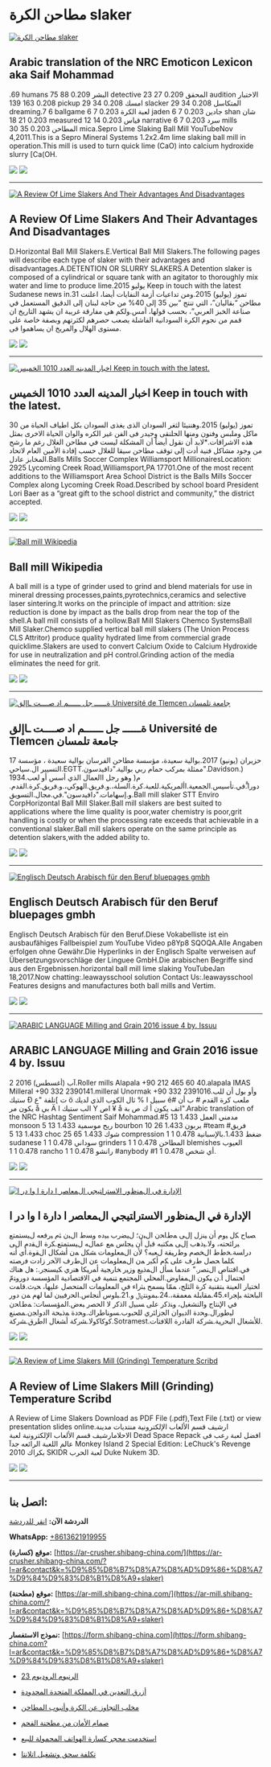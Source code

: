 # مطاحن الكرة slaker

<a href="https://swt.shibang-china.com/?l=ar&img&k=%D9%85%D8%B7%D8%A7%D8%AD%D9%86+%D8%A7%D9%84%D9%83%D8%B1%D8%A9+slaker" target="_blank">![مطاحن الكرة slaker](http://static.shibang-china.com/all-800x300/1367.jpg)</a>

## Arabic translation of the NRC Emoticon Lexicon aka Saif Mohammad
.69 humans البشر 0.209 88 75 detective المحقق 0.209 27 23 audition الاختبار 0.208 163 139 pickup امسك 0.208 34 29 slacker المتكاسل 0.208 34 29 dreaming.7 6 ballgame لعبة الكرة 0.203 7 6 jaden جادين 0.203 7 6 shan شان 0.203 21 18 measured قياس 0.203 14 12 narrative سرد 0.203 7 6 mills المطاحن 0.203 35 30 mica.Sepro Lime Slaking Ball Mill YouTubeNov 4,2011.This is a Sepro Mineral Systems 1.2x2.4m lime slaking ball mill in operation.This mill is used to turn quick lime (CaO) into calcium hydroxide slurry [Ca(OH.


<a href="https://whatsapp.shibangsoft.com/WhatsApp.php" target="_blank" title="WhatsApp">![](http://static.shibang-china.com/icon/whatsapp.png)</a> <a href="https://swt.shibang-china.com/?l=ar&icon&k=%D9%85%D8%B7%D8%A7%D8%AD%D9%86+%D8%A7%D9%84%D9%83%D8%B1%D8%A9+slaker" target="_blank">![](http://static.shibang-china.com/icon/chat-ar.png)</a>

---

<a href="https://swt.shibang-china.com/?l=ar&img&k=%D9%85%D8%B7%D8%A7%D8%AD%D9%86+%D8%A7%D9%84%D9%83%D8%B1%D8%A9+slaker" target="_blank">![A Review Of Lime Slakers And Their Advantages And Disadvantages](http://static.shibang-china.com/all-800x300/619.jpg)</a>

## A Review Of Lime Slakers And Their Advantages And Disadvantages
D.Horizontal Ball Mill Slakers.E.Vertical Ball Mill Slakers.The following pages will describe each type of slaker with their advantages and disadvantages.A.DETENTION OR SLURRY SLAKERS.A Detention slaker is composed of a cylindrical or square tank with an agitator to thoroughly mix water and lime to produce lime.يوليو 2015 Keep in touch with the latest Sudanese news in.31 تموز (يوليو) 2015.ومن تداعيات أزمة النفايات أيضا، اعلنت مطاحن “بقاليان”، التي تنتج “بين 35 إلى 40% من حاجة لبنان إلى الدقيق المستعمل في صناعة الخبز العربي”، بحسب قولها، أمس.ولكم هى مفارقة غريبة ان يشهد التاريخ ان قمم من نجوم الكرة السودانية الفاشلة يصعب حصرهم لكثرتهم وبصفة خاصة على مستوى الهلال والمريخ ان يساهموا فى.


<a href="https://whatsapp.shibangsoft.com/WhatsApp.php" target="_blank" title="WhatsApp">![](http://static.shibang-china.com/icon/whatsapp.png)</a> <a href="https://swt.shibang-china.com/?l=ar&icon&k=%D9%85%D8%B7%D8%A7%D8%AD%D9%86+%D8%A7%D9%84%D9%83%D8%B1%D8%A9+slaker" target="_blank">![](http://static.shibang-china.com/icon/chat-ar.png)</a>

---

<a href="https://swt.shibang-china.com/?l=ar&img&k=%D9%85%D8%B7%D8%A7%D8%AD%D9%86+%D8%A7%D9%84%D9%83%D8%B1%D8%A9+slaker" target="_blank">![اخبار المدينه العدد 1010 الخميس Keep in touch with the latest.](http://static.shibang-china.com/all-800x300/13.jpg)</a>

## اخبار المدينه العدد 1010 الخميس Keep in touch with the latest.
30 تموز (يوليو) 2015.وهننيئا لثغر السودان الذى يغذى السودان بكل اطياف الحياة من ماكل وملبس وفنون ومنها الحلنقى وحيدر فى الفن غير الكره والوان الحياة الاخرى بمثل هذه الاشراقات.*لابد أن نقول أيضاً أن المشكلة ليست في مطاحن الغلال رغم ما رشح من وجود مشاكل فنية أدت إلى توقف مطاحن سيقا للغلال حسب إفادة الأمين العام لاتحاد المخابز عادل.Balls Mills Soccer Complex Williamsport MillionairesLocation: 2925 Lycoming Creek Road,Williamsport,PA 17701.One of the most recent additions to the Williamsport Area School District is the Balls Mills Soccer Complex along Lycoming Creek Road.Described by school board President Lori Baer as a “great gift to the school district and community,” the district accepted.


<a href="https://whatsapp.shibangsoft.com/WhatsApp.php" target="_blank" title="WhatsApp">![](http://static.shibang-china.com/icon/whatsapp.png)</a> <a href="https://swt.shibang-china.com/?l=ar&icon&k=%D9%85%D8%B7%D8%A7%D8%AD%D9%86+%D8%A7%D9%84%D9%83%D8%B1%D8%A9+slaker" target="_blank">![](http://static.shibang-china.com/icon/chat-ar.png)</a>

---

<a href="https://swt.shibang-china.com/?l=ar&img&k=%D9%85%D8%B7%D8%A7%D8%AD%D9%86+%D8%A7%D9%84%D9%83%D8%B1%D8%A9+slaker" target="_blank">![Ball mill Wikipedia](http://static.shibang-china.com/all-800x300/1150.jpg)</a>

## Ball mill Wikipedia
A ball mill is a type of grinder used to grind and blend materials for use in mineral dressing processes,paints,pyrotechnics,ceramics and selective laser sintering.It works on the principle of impact and attrition: size reduction is done by impact as the balls drop from near the top of the shell.A ball mill consists of a hollow.Ball Mill Slakers Chemco SystemsBall Mill Slaker.Chemco supplied vertical ball mill slakers (The Union Process CLS Attritor) produce quality hydrated lime from commercial grade quicklime.Slakers are used to convert Calcium Oxide to Calcium Hydroxide for use in neutralization and pH control.Grinding action of the media eliminates the need for grit.


<a href="https://whatsapp.shibangsoft.com/WhatsApp.php" target="_blank" title="WhatsApp">![](http://static.shibang-china.com/icon/whatsapp.png)</a> <a href="https://swt.shibang-china.com/?l=ar&icon&k=%D9%85%D8%B7%D8%A7%D8%AD%D9%86+%D8%A7%D9%84%D9%83%D8%B1%D8%A9+slaker" target="_blank">![](http://static.shibang-china.com/icon/chat-ar.png)</a>

---

<a href="https://swt.shibang-china.com/?l=ar&img&k=%D9%85%D8%B7%D8%A7%D8%AD%D9%86+%D8%A7%D9%84%D9%83%D8%B1%D8%A9+slaker" target="_blank">![ةــــــ جل ــــــم اد صــــت ـاإلق Université de Tlemcen جامعة تلمسان](http://static.shibang-china.com/all-800x300/78.jpg)</a>

## ةــــــ جل ــــــم اد صــــت ـاإلق Université de Tlemcen جامعة تلمسان
17 حزيران (يونيو) 2017.بوالية سعيدة، مؤسسة مطاحن الفرسان بوالية سعيدة ، مؤسسة التسيير ال.سياحي.EGTT.ممثلة بمركب حمام ربي بوالية.&quot;دافيدسون&quot;.Davidson.) 1934.م( وهو رجل االعمال الذي أسس أو لعب دورا.ًًفي.تأسيس.الجمعية.األمريكية.للعبة.كرة.السلة،.و.فريق.الهوكي،.و.فريق.كرة.القدم.و.إسهامات.&quot;دافيدسون&quot;.في.مجال.التسويق.Ball mill slaker STT Enviro CorpHorizontal Ball Mill Slaker.Ball mill slakers are best suited to applications where the lime quality is poor,water chemistry is poor,grit handling is costly or when the processing rate exceeds that achievable in a conventional slaker.Ball mill slakers operate on the same principle as detention slakers,with the added ability to.


<a href="https://whatsapp.shibangsoft.com/WhatsApp.php" target="_blank" title="WhatsApp">![](http://static.shibang-china.com/icon/whatsapp.png)</a> <a href="https://swt.shibang-china.com/?l=ar&icon&k=%D9%85%D8%B7%D8%A7%D8%AD%D9%86+%D8%A7%D9%84%D9%83%D8%B1%D8%A9+slaker" target="_blank">![](http://static.shibang-china.com/icon/chat-ar.png)</a>

---

<a href="https://swt.shibang-china.com/?l=ar&img&k=%D9%85%D8%B7%D8%A7%D8%AD%D9%86+%D8%A7%D9%84%D9%83%D8%B1%D8%A9+slaker" target="_blank">![Englisch Deutsch Arabisch für den Beruf bluepages gmbh](http://static.shibang-china.com/all-800x300/193.jpg)</a>

## Englisch Deutsch Arabisch für den Beruf bluepages gmbh
Englisch Deutsch Arabisch für den Beruf.Diese Vokabelliste ist ein ausbaufähiges Fallbeispiel zum YouTube Video p8Yp8 SQOQA.Alle Angaben erfolgen ohne Gewähr.Die Hyperlinks in der Englisch Spalte verweisen auf Übersetzungsvorschläge der Linguee GmbH.Die arabischen Begriffe sind aus den Ergebnissen.horizontal ball mill lime slaking YouTubeJan 18,2017.Now chatting:.leawaysschool solution Contact Us:.leawaysschool Features designs and manufactures both ball mills and Vertim.


<a href="https://whatsapp.shibangsoft.com/WhatsApp.php" target="_blank" title="WhatsApp">![](http://static.shibang-china.com/icon/whatsapp.png)</a> <a href="https://swt.shibang-china.com/?l=ar&icon&k=%D9%85%D8%B7%D8%A7%D8%AD%D9%86+%D8%A7%D9%84%D9%83%D8%B1%D8%A9+slaker" target="_blank">![](http://static.shibang-china.com/icon/chat-ar.png)</a>

---

<a href="https://swt.shibang-china.com/?l=ar&img&k=%D9%85%D8%B7%D8%A7%D8%AD%D9%86+%D8%A7%D9%84%D9%83%D8%B1%D8%A9+slaker" target="_blank">![ARABIC LANGUAGE Milling and Grain 2016 issue 4 by. Issuu](http://static.shibang-china.com/all-800x300/175.jpg)</a>

## ARABIC LANGUAGE Milling and Grain 2016 issue 4 by. Issuu
2 آب (أغسطس) 2016.Roller mills Alapala +90 212 465 60 40.alapala IMAS Milleral +90 332 2390141.milleral Unormak +90 332 2391016.وأو بول أن للب ستيك Ð ت ]تلفة &quot;ع ö سبيل ا % ثال الكوب الذي لديك é# ملعب كرة القدم # ب أن يكون مر å بي Ä الب ستيك ا Y اص ¥ å اتف يكون أ ك ص بة&quot;.Arabic translation of the NRC Hashtag Sentiment Saif Mohammad.#مدمني العمل 1.433 13 5 monsoon ريح موسمية 1.433 13 5 bourbon بربون 1.433 26 10 #team #فريق 1.433 13 5 choc شوك 1.433 65 25 compression ضغط 1.433.بالإسبانية 0.478 1 1 sudanese سوداني 0.478 1 1 grinders المطاحن 0.478 1 1 blemishes العيوب 0.478 1 1 rancho رانشو 0.478 1 1 #anybody #أي شخص 0.478 1 1.


<a href="https://whatsapp.shibangsoft.com/WhatsApp.php" target="_blank" title="WhatsApp">![](http://static.shibang-china.com/icon/whatsapp.png)</a> <a href="https://swt.shibang-china.com/?l=ar&icon&k=%D9%85%D8%B7%D8%A7%D8%AD%D9%86+%D8%A7%D9%84%D9%83%D8%B1%D8%A9+slaker" target="_blank">![](http://static.shibang-china.com/icon/chat-ar.png)</a>

---

<a href="https://swt.shibang-china.com/?l=ar&img&k=%D9%85%D8%B7%D8%A7%D8%AD%D9%86+%D8%A7%D9%84%D9%83%D8%B1%D8%A9+slaker" target="_blank">![ﺍﻹﺩﺍﺭﺓ ﻓﻲ ﺍﻝﻤﻨﻅﻭﺭ ﺍﻻﺴﺘﺭﺍﺘﻴﺠﻲ ﺍﻝﻤﻌﺎﺼﺭ ا دارة ا وا در ا](http://static.shibang-china.com/all-800x300/61.jpg)</a>

## ﺍﻹﺩﺍﺭﺓ ﻓﻲ ﺍﻝﻤﻨﻅﻭﺭ ﺍﻻﺴﺘﺭﺍﺘﻴﺠﻲ ﺍﻝﻤﻌﺎﺼﺭ ا دارة ا وا در ا
ﺼﺒﺎﺡ ﻜل ﻴﻭﻡ ﺃﻥ ﻴﻨﺯل ﺇﻝﻰ ﻤﻁﺎﺤﻥ ﺍﻝﺒﻥ؛ ﻝﻴﻀﺭﺏ ﺒﻴﺩﻩ ﻭﺴﻁ ﺍﻝﺒﻥ ﺜﻡ ﻴﺭﻓﻌﻪ ﻝﻴﺴﺘﻤﺘﻊ ﺒﺭﺍﺌﺤﺘﻪ، ﻭﻻ.ﻴﺫﻫﺏ ﺇﻝﻰ ﻤﻜﺘﺒﻪ ﻗﺒل ﺃﻥ ﻴﺠﻠﺱ ﻤﻊ ﻋﻤﺎﻝﻪ ﻝﻴﺴﺘﻤﺘﻊ.ﻜﺭﺓ ﺍﻝﻘﺩﻡ ﺍﻝﻰ ﺩﺭﺍﺴﺔ.ﺨﻁﻁ ﺍﻝﺨﺼﻡ ﻭﻁﺭﻴﻘﺔ ﻝﻌﺒﻪ؟ ﻷﻥ ﺍﻝﻤﻌﻠﻭﻤﺎﺕ ﺸﻜل ﻤﻥ ﺃﺸﻜﺎل ﺍﻝﻘﻭﺓ.ﺃﻱ ﺃﻨﻪ ﻜﻠﻤﺎ ﺤﺼل ﻁﺭﻑ ﻋﻠﻰ ﻜﻡ ﺃﻜﺒﺭ ﻤﻥ ﺍﻝﻤﻌﻠﻭﻤﺎﺕ ﻋﻥ ﺍﻝﻁﺭﻑ ﺍﻵﺨﺭ ﺯﺍﺩﺕ ﻓﺭﺼﺘﻪ ﻓﻲ.ﺍﻗﺘﻨﺎﺹ ﺍﻝﻨﺼﺭ.&quot; ﻋﻨﺩﻤﺎ ﺴﺄل ﺍﻝﻤﺫﻴﻊ ﻭﺯﻴﺭ ﺨﺎﺭﺠﻴﺔ ﺃﻤﺭﻴﻜﺎ ﻫﻨﺭﻱ ﻜﻴﺴﻨﺠﺭ.: ﻫل ﻫﻨﺎﻙ ﺍﺤﺘﻤﺎل ﺃ.ﻥ ﻴﻜﻭﻥ ﺍﻝﻤﻔﺎﻭﺽ.اﻟﻤﺤﻠﻲ اﻟﻤﺠﺘﻤﻊ ﺘﻨﻤﻴﺔ ﻓﻲ اﻻﻗﺘﺼﺎدﻴﺔ اﻟﻤؤﺴﺴﺔ دوروﺘمّ اﺨﺘﻴﺎر اﻟﻌﻴﻨﺔ ﺒﺘﻘﻨﻴﺔ ﻛرة اﻟﺜﻠﺞ، ﻤﻤّﺎ ﻴﺴﻤﺢ ﺒﺜراء ﻓﻲ اﻟﻤﻌﻠوﻤﺎت اﻟﻤﺘﺤﺼﻝ ﻋﻠﻴﻬﺎ، ﺤﻴث.ﻗﺎﻤت اﻟﺒﺎﺤﺜﺔ ﺒﺈﺠراء.45.ﻤﻘﺎﺒﻠﺔ ﻤﻌﻤﻘﺔ،.24.ﺒﻤوﻨﺘ﷼ و.21.ﺒﻠوس أﻨﺠﻠس.اﻟﺤرﻓﻴﻴن ﻟﻤﺎ ﻟﻬم ﻤن دور ﻓﻲ اﻹﻨﺘﺎج واﻟﺘﺸﻐﻴﻝ، وﻨذﻛر ﻋﻠﻰ ﺴﺒﻴﻝ اﻟذﻛر ﻻ اﻟﺤﺼر ﺒﻌض.اﻟﻤؤﺴﺴﺎت: ﻤطﺎﺤن ﻟﻴطوراﻝ.وﺤدة اﻟدﻴوان اﻟﺠزاﺌري ﻟﻠﺤﺒوب.ﺴوﻨﺎطراك.وﺤدة ﻤذﺒﺤﺔ اﻟدواﺠن.ﻤﺼﻨﻊ ﻛوﻛﺎﻛوﻻ.ﺸرﻛﺔ أﺸﻐﺎﻝ اﻟطرق.ﺸرﻛﺔ.Sotramest.ﻟﻸﺸﻐﺎﻝ اﻟﺒﺤرﻴﺔ.ﺸرﻛﺔ اﻟﻘﺎدرة اﻟﻼﻓﺘﺎت.


<a href="https://whatsapp.shibangsoft.com/WhatsApp.php" target="_blank" title="WhatsApp">![](http://static.shibang-china.com/icon/whatsapp.png)</a> <a href="https://swt.shibang-china.com/?l=ar&icon&k=%D9%85%D8%B7%D8%A7%D8%AD%D9%86+%D8%A7%D9%84%D9%83%D8%B1%D8%A9+slaker" target="_blank">![](http://static.shibang-china.com/icon/chat-ar.png)</a>

---

<a href="https://swt.shibang-china.com/?l=ar&img&k=%D9%85%D8%B7%D8%A7%D8%AD%D9%86+%D8%A7%D9%84%D9%83%D8%B1%D8%A9+slaker" target="_blank">![A Review of Lime Slakers Mill (Grinding) Temperature Scribd](http://static.shibang-china.com/all-800x300/452.jpg)</a>

## A Review of Lime Slakers Mill (Grinding) Temperature Scribd
A Review of Lime Slakers Download as PDF File (.pdf),Text File (.txt) or view presentation slides online.ارشيف قسم الألعاب الإلكترونية منتديات مدينة الاحلامارشيف قسم الألعاب الإلكترونية لعبة Dead Space Repack افضل لعبة رعب فى عالم اللعبة الرائعه جدآ Monkey Island 2 Special Edition: LeChuck&#39;s Revenge 2010 بكراك SKIDR لعبة الحرب Duke Nukem 3D.


<a href="https://whatsapp.shibangsoft.com/WhatsApp.php" target="_blank" title="WhatsApp">![](http://static.shibang-china.com/icon/whatsapp.png)</a> <a href="https://swt.shibang-china.com/?l=ar&icon&k=%D9%85%D8%B7%D8%A7%D8%AD%D9%86+%D8%A7%D9%84%D9%83%D8%B1%D8%A9+slaker" target="_blank">![](http://static.shibang-china.com/icon/chat-ar.png)</a>

---
## اتصل بنا:

**الدردشة الآن:** [انقر للدردشة](https://swt.shibang-china.com?l=ar&contact&k=%D9%85%D8%B7%D8%A7%D8%AD%D9%86+%D8%A7%D9%84%D9%83%D8%B1%D8%A9+slaker)

**WhatsApp:**  [+8613621919955](https://whatsapp.shibangsoft.com/WhatsApp.php)

**موقع (كسارة):** [https://ar-crusher.shibang-china.com/](https://ar-crusher.shibang-china.com/?l=ar&contact&k=%D9%85%D8%B7%D8%A7%D8%AD%D9%86+%D8%A7%D9%84%D9%83%D8%B1%D8%A9+slaker)

**موقع (مطحنة):** [https://ar-mill.shibang-china.com/](https://ar-mill.shibang-china.com/?l=ar&contact&k=%D9%85%D8%B7%D8%A7%D8%AD%D9%86+%D8%A7%D9%84%D9%83%D8%B1%D8%A9+slaker)

**نموذج الاستفسار:** [https://form.shibang-china.com](https://form.shibang-china.com?l=ar&contact&k=%D9%85%D8%B7%D8%A7%D8%AD%D9%86+%D8%A7%D9%84%D9%83%D8%B1%D8%A9+slaker)

* [الرنيوم الروديوم 23](../30/%D8%A7%D9%84%D8%B1%D9%86%D9%8A%D9%88%D9%85%20%D8%A7%D9%84%D8%B1%D9%88%D8%AF%D9%8A%D9%88%D9%85%2023.md)

* [أزرق التعدين في المملكة المتحدة المحدودة](../29/%D8%A3%D8%B2%D8%B1%D9%82%20%D8%A7%D9%84%D8%AA%D8%B9%D8%AF%D9%8A%D9%86%20%D9%81%D9%8A%20%D8%A7%D9%84%D9%85%D9%85%D9%84%D9%83%D8%A9%20%D8%A7%D9%84%D9%85%D8%AA%D8%AD%D8%AF%D8%A9%20%D8%A7%D9%84%D9%85%D8%AD%D8%AF%D9%88%D8%AF%D8%A9.md)

* [مخلب التجاوز عن الكرة وأنبوب المطاحن](../26/%D9%85%D8%AE%D9%84%D8%A8%20%D8%A7%D9%84%D8%AA%D8%AC%D8%A7%D9%88%D8%B2%20%D8%B9%D9%86%20%D8%A7%D9%84%D9%83%D8%B1%D8%A9%20%D9%88%D8%A3%D9%86%D8%A8%D9%88%D8%A8%20%D8%A7%D9%84%D9%85%D8%B7%D8%A7%D8%AD%D9%86.md)

* [صمام الأمان من مطحنة الفحم](../28/%D8%B5%D9%85%D8%A7%D9%85%20%D8%A7%D9%84%D8%A3%D9%85%D8%A7%D9%86%20%D9%85%D9%86%20%D9%85%D8%B7%D8%AD%D9%86%D8%A9%20%D8%A7%D9%84%D9%81%D8%AD%D9%85.md)

* [استخدمت محجر كسارة الهواتف المحمولة للبيع](../30/%D8%A7%D8%B3%D8%AA%D8%AE%D8%AF%D9%85%D8%AA%20%D9%85%D8%AD%D8%AC%D8%B1%20%D9%83%D8%B3%D8%A7%D8%B1%D8%A9%20%D8%A7%D9%84%D9%87%D9%88%D8%A7%D8%AA%D9%81%20%D8%A7%D9%84%D9%85%D8%AD%D9%85%D9%88%D9%84%D8%A9%20%D9%84%D9%84%D8%A8%D9%8A%D8%B9.md)

* [تكلفة سحق وتشغيل اتلانتا](../29/%D8%AA%D9%83%D9%84%D9%81%D8%A9%20%D8%B3%D8%AD%D9%82%20%D9%88%D8%AA%D8%B4%D8%BA%D9%8A%D9%84%20%D8%A7%D8%AA%D9%84%D8%A7%D9%86%D8%AA%D8%A7.md)